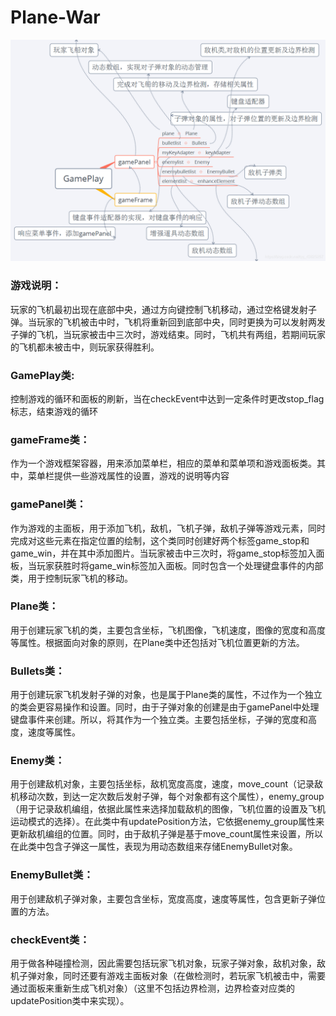 # Plane-War

![GamePlay](https://raw.githubusercontent.com/destiny0118/picgo/master/img/202206041822819.png)

### 游戏说明：

玩家的飞机最初出现在底部中央，通过方向键控制飞机移动，通过空格键发射子弹。当玩家的飞机被击中时，飞机将重新回到底部中央，同时更换为可以发射两发子弹的飞机，当玩家被击中三次时，游戏结束。同时，飞机共有两组，若期间玩家的飞机都未被击中，则玩家获得胜利。

### GamePlay类:

控制游戏的循环和面板的刷新，当在checkEvent中达到一定条件时更改stop_flag标志，结束游戏的循环

### gameFrame类：

作为一个游戏框架容器，用来添加菜单栏，相应的菜单和菜单项和游戏面板类。其中，菜单栏提供一些游戏属性的设置，游戏的说明等内容

### gamePanel类：

作为游戏的主面板，用于添加飞机，敌机，飞机子弹，敌机子弹等游戏元素，同时完成对这些元素在指定位置的绘制，这个类同时创建好两个标签game_stop和game_win，并在其中添加图片。当玩家被击中三次时，将game_stop标签加入面板，当玩家获胜时将game_win标签加入面板。同时包含一个处理键盘事件的内部类，用于控制玩家飞机的移动。

### Plane类：

用于创建玩家飞机的类，主要包含坐标，飞机图像，飞机速度，图像的宽度和高度等属性。根据面向对象的原则，在Plane类中还包括对飞机位置更新的方法。

### Bullets类：

用于创建玩家飞机发射子弹的对象，也是属于Plane类的属性，不过作为一个独立的类会更容易操作和设置。同时，由于子弹对象的创建是由于gamePanel中处理键盘事件来创建。所以，将其作为一个独立类。主要包括坐标，子弹的宽度和高度，速度等属性。

### Enemy类：

用于创建敌机对象，主要包括坐标，敌机宽度高度，速度，move_count（记录敌机移动次数，到达一定次数后发射子弹，每个对象都有这个属性），enemy_group（用于记录敌机编组，依据此属性来选择加载敌机的图像，飞机位置的设置及飞机运动模式的选择）。在此类中有updatePosition方法，它依据enemy_group属性来更新敌机编组的位置。同时，由于敌机子弹是基于move_count属性来设置，所以在此类中包含子弹这一属性，表现为用动态数组来存储EnemyBullet对象。

### EnemyBullet类：

用于创建敌机子弹对象，主要包含坐标，宽度高度，速度等属性，包含更新子弹位置的方法。

### checkEvent类：

用于做各种碰撞检测，因此需要包括玩家飞机对象，玩家子弹对象，敌机对象，敌机子弹对象，同时还要有游戏主面板对象（在做检测时，若玩家飞机被击中，需要通过面板来重新生成飞机对象）（这里不包括边界检测，边界检查对应类的updatePosition类中来实现）。
